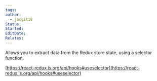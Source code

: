 ```yaml
---
tags: 
author:
  - jacgit18
Status: 
Started: 
EditDate: 
Relates:
---
```

Allows you to extract data from the Redux store state, using a selector function. 

[https://react-redux.js.org/api/hooks#useselector](https://react-redux.js.org/api/hooks#useselector)